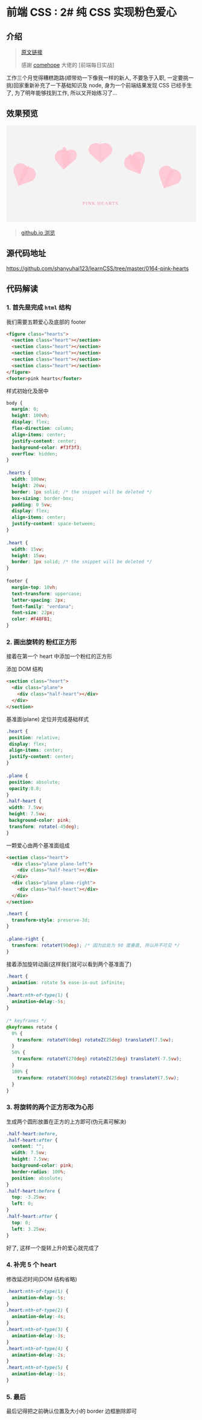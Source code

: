 # 前端 CSS : 2# 纯 CSS 实现粉色爱心

## 介绍

> [原文链接](https://codepen.io/rjmr/pen/bQyMJv)
>
> 感謝 [comehope](https://segmentfault.com/u/comehope) 大佬的 [前端每日实战]

工作三个月觉得糟糕跑路(顺带劝一下像我一样的新人, 不要急于入职, 一定要挑一挑)回家重新补充了一下基础知识及 node, 身为一个前端结果发现 CSS 已经手生了, 为了明年能够找到工作, 所以又开始练习了...

## 效果预览

![](../0000-0-images/0164.gif)

> [github.io 浏览](https://shanyuhai123.github.io/learnCSS/0164-pink-hearts/)

## 源代码地址

https://github.com/shanyuhai123/learnCSS/tree/master/0164-pink-hearts

## 代码解读

### 1. 首先是完成 `html` 结构

我们需要五颗爱心及底部的 footer

```html
<figure class="hearts">
  <section class="heart"></section>
  <section class="heart"></section>
  <section class="heart"></section>
  <section class="heart"></section>
  <section class="heart"></section>
</figure>
<footer>pink hearts</footer>
```

样式初始化及居中

```css
body {
  margin: 0;
  height: 100vh;
  display: flex;
  flex-direction: column;
  align-items: center;
  justify-content: center;
  background-color: #f3f3f3;
  overflow: hidden;
}

.hearts {
  width: 100vw;
  height: 20vw;
  border: 1px solid; /* the snippet will be deleted */
  box-sizing: border-box;
  padding: 0 5vw;
  display: flex;
  align-items: center;
  justify-content: space-between;
}

.heart {
  width: 15vw;
  height: 15vw;
  border: 1px solid; /* the snippet will be deleted */
}

footer {
  margin-top: 10vh;
  text-transform: uppercase;
  letter-spacing: 2px;
  font-family: "verdana";
  font-size: 22px;
  color: #F48FB1;
}
```

### 2. 画出旋转的 粉红正方形

接着在第一个 heart 中添加一个粉红的正方形

添加 DOM 结构

```html
<section class="heart">
  <div class="plane">
    <div class="half-heart"></div>
  </div>
</section>
```

基准面(plane) 定位并完成基础样式

 ```css
.heart {
  position: relative;
  display: flex;
  align-items: center;
  justify-content: center;
}

.plane {
  position: absolute;
  opacity:0.8;
}
.half-heart {
  width: 7.5vw;
  height: 7.5vw;
  background-color: pink;
  transform: rotate(-45deg);
}
 ```

一颗爱心由两个基准面组成

```html
<section class="heart">
  <div class="plane plane-left">
    <div class="half-heart"></div>
  </div>
  <div class="plane plane-right">
    <div class="half-heart"></div>
  </div>
</section>
```

```css
.heart {
  transform-style: preserve-3d;
}

.plane-right {
  transform: rotateY(90deg); /* 因为此处为 90 度垂直, 所以并不可见 */
}
```

接着添加旋转动画(这样我们就可以看到两个基准面了)

```css
.heart {
  animation: rotate 5s ease-in-out infinite;
}
.heart:nth-of-type(1) {
  animation-delay:-5s;
}

/* keyframes */
@keyframes rotate {
  0% {
    transform: rotateY(0deg) rotateZ(25deg) translateY(7.5vw);
  }
  50% {
    transform: rotateY(270deg) rotateZ(25deg) translateY(-7.5vw);
  }
  100% {
    transform: rotateY(360deg) rotateZ(25deg) translateY(7.5vw);
  }
}
```

### 3. 将旋转的两个正方形改为心形

生成两个圆形放置在正方的上方即可(伪元素可解决)

```css
.half-heart:before,
.half-heart:after {
  content: "";
  width: 7.5vw;
  height: 7.5vw;
  background-color: pink;
  border-radius: 100%;
  position: absolute;
}
.half-heart:before {
  top: -3.25vw;
  left: 0;
}
.half-heart:after {
  top: 0;
  left: 3.25vw;
}
```

好了, 这样一个旋转上升的爱心就完成了

### 4. 补完 5 个 heart

修改延迟时间(DOM 结构省略)

```css
.heart:nth-of-type(1) {
  animation-delay:-5s;
}
.heart:nth-of-type(2) {
  animation-delay:-4s;
}
.heart:nth-of-type(3) {
  animation-delay:-3s;
}
.heart:nth-of-type(4) {
  animation-delay:-2s;
}
.heart:nth-of-type(5) {
  animation-delay:-1s;
}
```

### 5. 最后

最后记得把之前确认位置及大小的 border 边框删除即可